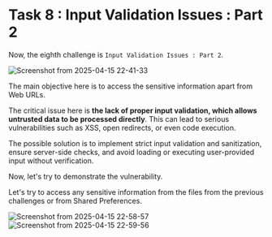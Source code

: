 # Task 8 : Input Validation Issues : Part 2 

Now, the eighth challenge is `Input Validation Issues : Part 2`.

![Screenshot from 2025-04-15 22-41-33](https://github.com/user-attachments/assets/b840a352-6185-43c6-ab30-f32daa0e0562)

The main objective here is to access the sensitive information apart from Web URLs.

The critical issue here is **the lack of proper input validation, which allows untrusted data to be processed directly**. This can lead to serious vulnerabilities such as XSS, open redirects, or even code execution. 

The possible solution is to implement strict input validation and sanitization, ensure server-side checks, and avoid loading or executing user-provided input without verification.

Now, let's try to demonstrate the vulnerability. 

Let's try to access any sensitive information from the files from the previous challenges or from Shared Preferences.





![Screenshot from 2025-04-15 22-58-57](https://github.com/user-attachments/assets/ec7a8145-3de0-4c79-b26a-a1c22342c0e9)  
      ![Screenshot from 2025-04-15 22-59-56](https://github.com/user-attachments/assets/7c9a5a86-8a8b-4f05-93b7-3ba6c391c2ed)
